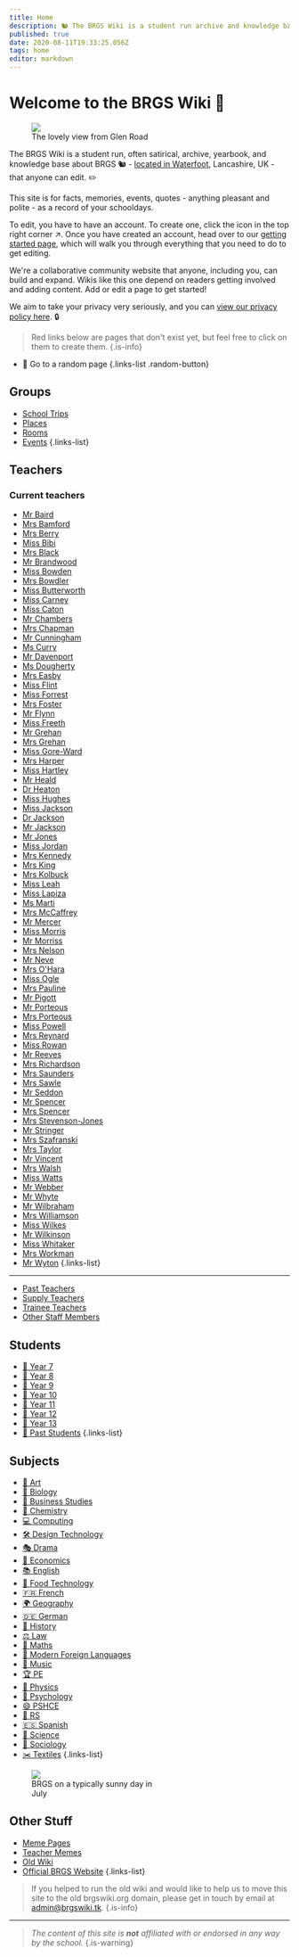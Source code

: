 ```yaml
---
title: Home
description: 🐿️ The BRGS Wiki is a student run archive and knowledge base about BRGS (in Rossendale, UK). Filled with stories, quotes, and all sorts of funnies, there's laughs to be had for everyone.
published: true
date: 2020-08-11T19:33:25.056Z
tags: home
editor: markdown
---
```


# Welcome to the BRGS Wiki 🎉
<figure class="image image_resized image-style-align-right" style="width:48%;"><img src="/brgs_from-glen-road.jpg"><figcaption>The lovely view from Glen Road</figcaption></figure>

The BRGS Wiki is a student run, often satirical, archive, yearbook, and knowledge base about BRGS 🐿 - [located in Waterfoot](https://goo.gl/maps/HuUTupt5ZHzZE5UZ8), Lancashire, UK - that anyone can edit. ✏ 

This site is for facts, memories, events, quotes - anything pleasant and polite - as a record of your schooldays.

To edit, you have to have an account. To create one, click the icon in the top right corner ↗. Once you have created an account, head over to our [getting started page](/getting-started), which will walk you through everything that you need to do to get editing.

We're a collaborative community   website that anyone, including you, can build and expand. Wikis like this one depend on readers getting involved and adding content. Add or edit a page to get started!

We aim to take your privacy very seriously, and you can [view our privacy policy here](/privacy). 🔒

> Red links below are pages that don't exist yet, but feel free to click on them to create them. 
{.is-info}

- 🎲 Go to a random page
{.links-list .random-button}
## Groups
- [School Trips](/groups/trips)
- [Places](/groups/places)
- [Rooms](/groups/rooms)
- [Events](/groups/events)
{.links-list}
## Teachers
### Current teachers
- [Mr Baird](/teachers/mr-baird)
- [Mrs Bamford](/teachers/mrs-bamford)
- [Mrs Berry](/teachers/mrs-berry)
- [Miss Bibi](/teachers/past/miss-bibi)
- [Mrs Black](/teachers/mrs-black)
- [Mr Brandwood](/teachers/mr-brandwood)
- [Miss Bowden](/teachers/miss-bowden)
- [Mrs Bowdler](/teachers/mrs-bowdler)
- [Miss Butterworth](/teachers/miss-butterworth)
- [Miss Carney](/teachers/miss-carney)
- [Miss Caton](/teachers/miss-caton)
- [Mr Chambers](/teachers/mr-chambers)
- [Mrs Chapman](/teachers/mrs-chapman)
- [Mr Cunningham](/teachers/mr-cunningham)
- [Ms Curry](/teachers/ms-curry)
- [Mr Davenport](/teachers/mr-davenport)
- [Ms Dougherty](/teachers/ms-dougherty)
- [Mrs Easby](/teachers/mrs-easby)
- [Miss Flint](/teachers/miss-flint)
- [Miss Forrest](/teachers/miss-forrest)
- [Mrs Foster](/teachers/mrs-foster)
- [Mr Flynn](/teachers/mr-flynn)
- [Miss Freeth](/teachers/miss-freeth)
- [Mr Grehan](/teachers/mr-grehan)
- [Mrs Grehan](/teachers/mrs-grehan)
- [Miss Gore-Ward](/teachers/miss-gore-ward)
- [Mrs Harper](/teachers/mrs-harper)
- [Miss Hartley](/teachers/miss-hartley)
- [Mr Heald](/teachers/mr-heald)
- [Dr Heaton](/teachers/dr-heaton)
- [Miss Hughes](/teachers/miss-hughes)
- [Miss Jackson](/teachers/miss-jackson)
- [Dr Jackson](/teachers/dr-jackson)
- [Mr Jackson](/teachers/mr-jackson)
- [Mr Jones](/teachers/mr-jones)
- [Miss Jordan](/teachers/miss-jordan)
- [Mrs Kennedy](/teachers/mrs-kennedy)
- [Mrs King](/teachers/mrs-king)
- [Mrs Kolbuck](/teachers/mrs-kolbuck)
- [Miss Leah](/teachers/miss-leah)
- [Miss Lapiza](/teachers/supply/miss-lapiza)
- [Ms Marti](/teachers/ms-marti)
- [Mrs McCaffrey](/teachers/mrs-mcCaffrey)
- [Mr Mercer](/teachers/mr-mercer)
- [Miss Morris](/teachers/miss-morris)
- [Mr Morriss](/teachers/mr-morriss)
- [Mrs Nelson](/teachers/mrs-nelson)
- [Mr Neve](/teachers/mr-neve)
- [Mrs O'Hara](/teachers/mrs-o-hara)
- [Miss Ogle](/teachers/miss-ogle)
- [Mrs Pauline](/teachers/mrs-pauline)
- [Mr Pigott](/teachers/mr-pigott)
- [Mr Porteous](/teachers/mr-porteous)
- [Mrs Porteous](/teachers/mrs-porteous)
- [Miss Powell](/teachers/miss-powell)
- [Mrs Reynard](/teachers/mrs-reynard)
- [Miss Rowan](/teachers/miss-rowan)
- [Mr Reeves](/teachers/mr-reeves)
- [Mrs Richardson](/teachers/mrs-richardson)
- [Mrs Saunders](/teachers/supply/mrs-saunders)
- [Mrs Sawle](/teachers/mrs-sawle)
- [Mr Seddon](/teachers/mr-seddon)
- [Mr Spencer](/teachers/mr-spencer)
- [Mrs Spencer](/teachers/mrs-spencer)
- [Mrs Stevenson-Jones](/teachers/mrs-stevenson-jones)
- [Mr Stringer](/teachers/mr-stringer)
- [Mrs Szafranski](/teachers/mrs-szafranski)
- [Mrs Taylor](/teachers/mrs-taylor)
- [Mr Vincent](/teachers/mr-vincent)
- [Mrs Walsh](/teachers/mrs-walsh)
- [Miss Watts](/teachers/miss-watts)
- [Mr Webber](/teachers/mr-webber)
- [Mr Whyte](/teachers/mr-whyte)
- [Mr Wilbraham](/teachers/mr-wilbraham)
- [Mrs Williamson](/teachers/mrs-williamson)
- [Miss Wilkes](/teachers/miss-wilkes)
- [Mr Wilkinson](/teachers/mr-wilkinson)
- [Miss Whitaker](/teachers/miss-whitaker)
- [Mrs Workman](/teachers/mrs-workman)
- [Mr Wyton](/teachers/past/mr-wyton)
{.links-list}

---

- [Past Teachers](/teachers/past) 
- [Supply Teachers](/teachers/supply) 
- [Trainee Teachers](/teachers/trainee) 
- [Other Staff Members](/teachers/other)
## Students

- [👶 Year 7](/students/intake19)
- [🧒 Year 8](/students/intake18)
- [🧒 Year 9](/students/intake17)
- [🧑 Year 10](/students/intake16)
- [🧓 Year 11](/students/intake15)
- [🧑 Year 12](/students/intake14)
- [🧓 Year 13](/students/intake13)
- [🧓 Past Students](/students/past)
{.links-list}

## Subjects

- [🎨 Art](/subjects/art)
- [🧬 Biology](/subjects/biology)
- [💼 Business Studies](/subjects/business-studies)
- [🧪 Chemistry](/subjects/chemistry)
- [💻 Computing](/subjects/computing)
- [🛠️ Design Technology](/subjects/dt)
- [🎭 Drama](/subjects/drama)
- [💸 Economics](/subjects/economics)
- [📚 English](/subjects/english)
- [🍴 Food Technology](/subjects/food-tech)
- [🇫🇷 French](/subjects/french)
- [🌍 Geography](/subjects/geography)
- [🇩🇪 German](/subjects/german)
- [📜 History](/subjects/history)
- [⚖️ Law](/subjects/law)
- [📐 Maths](/subjects/maths)
- [💬 Modern Foreign Languages](/subjects/mfl)
- [🎵 Music](/subjects/music)
- [🏆 PE](/subjects/pe)
- [🚀 Physics](/subjects/physics)
- [🧠 Psychology](/subjects/psychology)
- [😄 PSHCE](/subjects/pshce)
- [🙏 RS](/subjects/rs)
- [🇪🇸 Spanish](/subjects/spanish)
- [🔬 Science](/subjects/science)
- [👥 Sociology](/subjects/sociology)
- [✂️ Textiles](/subjects/textiles)
{.links-list}

<figure class="image image_resized image-style-align-right" style="width:48%;"><img src="/brgs.png"><figcaption>BRGS on a typically sunny day in July</figcaption></figure>

##  Other Stuff

- [Meme Pages](/other/meme-pages)
- [Teacher Memes](/other/teacher-memes)
- [Old Wiki](https://old.brgswiki.org)
- [Official BRGS Website](https://www.brgs.org.uk)
{.links-list}


> If you helped to run the old wiki and would like to help us to move this site to the old brgswiki.org domain, please get in touch by email at [admin@brgswiki.tk](mailto:admin@brgswiki.tk?subject=New%20BRGS%20Wiki%20Domain).
{.is-info}

---

> *The content of this site is **not** affiliated with or endorsed in any way by the school.*
{.is-warning}